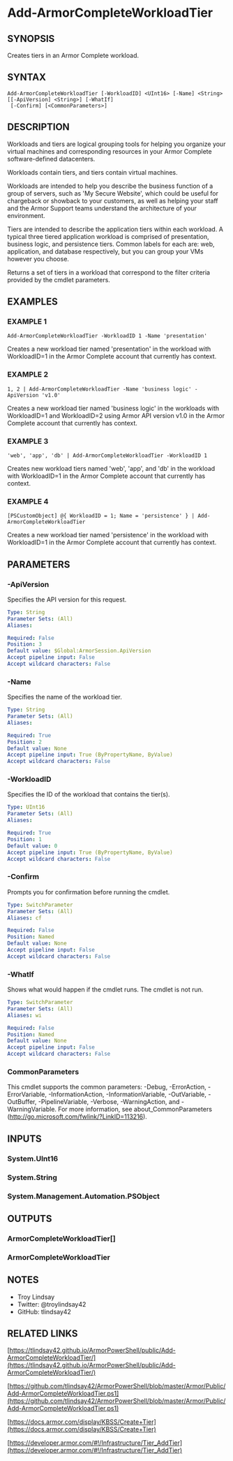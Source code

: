 # Add-ArmorCompleteWorkloadTier

## SYNOPSIS
Creates tiers in an Armor Complete workload.

## SYNTAX

```
Add-ArmorCompleteWorkloadTier [-WorkloadID] <UInt16> [-Name] <String> [[-ApiVersion] <String>] [-WhatIf]
 [-Confirm] [<CommonParameters>]
```

## DESCRIPTION
Workloads and tiers are logical grouping tools for helping you organize your
virtual machines and corresponding resources in your Armor Complete
software-defined datacenters.

Workloads contain tiers, and tiers contain virtual machines.

Workloads are intended to help you describe the business function of a group of
servers, such as 'My Secure Website', which could be useful for chargeback or
showback to your customers, as well as helping your staff and the Armor Support
teams understand the architecture of your environment.

Tiers are intended to describe the application tiers within each workload. 
A
typical three tiered application workload is comprised of presentation,
business logic, and persistence tiers. 
Common labels for each are: web,
application, and database respectively, but you can group your VMs however you
choose.

Returns a set of tiers in a workload that correspond to the filter criteria
provided by the cmdlet parameters.

## EXAMPLES

### EXAMPLE 1
```
Add-ArmorCompleteWorkloadTier -WorkloadID 1 -Name 'presentation'
```

Creates a new workload tier named 'presentation' in the workload with WorkloadID=1
in the Armor Complete account that currently has context.

### EXAMPLE 2
```
1, 2 | Add-ArmorCompleteWorkloadTier -Name 'business logic' -ApiVersion 'v1.0'
```

Creates a new workload tier named 'business logic' in the workloads with
WorkloadID=1 and WorkloadID=2 using Armor API version v1.0 in the Armor
Complete account that currently has context.

### EXAMPLE 3
```
'web', 'app', 'db' | Add-ArmorCompleteWorkloadTier -WorkloadID 1
```

Creates new workload tiers named 'web', 'app', and 'db' in the workload with
WorkloadID=1 in the Armor Complete account that currently has context.

### EXAMPLE 4
```
[PSCustomObject] @{ WorkloadID = 1; Name = 'persistence' } | Add-ArmorCompleteWorkloadTier
```

Creates a new workload tier named 'persistence' in the workload with
WorkloadID=1 in the Armor Complete account that currently has context.

## PARAMETERS

### -ApiVersion
Specifies the API version for this request.

```yaml
Type: String
Parameter Sets: (All)
Aliases:

Required: False
Position: 3
Default value: $Global:ArmorSession.ApiVersion
Accept pipeline input: False
Accept wildcard characters: False
```

### -Name
Specifies the name of the workload tier.

```yaml
Type: String
Parameter Sets: (All)
Aliases:

Required: True
Position: 2
Default value: None
Accept pipeline input: True (ByPropertyName, ByValue)
Accept wildcard characters: False
```

### -WorkloadID
Specifies the ID of the workload that contains the tier(s).

```yaml
Type: UInt16
Parameter Sets: (All)
Aliases:

Required: True
Position: 1
Default value: 0
Accept pipeline input: True (ByPropertyName, ByValue)
Accept wildcard characters: False
```

### -Confirm
Prompts you for confirmation before running the cmdlet.

```yaml
Type: SwitchParameter
Parameter Sets: (All)
Aliases: cf

Required: False
Position: Named
Default value: None
Accept pipeline input: False
Accept wildcard characters: False
```

### -WhatIf
Shows what would happen if the cmdlet runs.
The cmdlet is not run.

```yaml
Type: SwitchParameter
Parameter Sets: (All)
Aliases: wi

Required: False
Position: Named
Default value: None
Accept pipeline input: False
Accept wildcard characters: False
```

### CommonParameters
This cmdlet supports the common parameters: -Debug, -ErrorAction, -ErrorVariable, -InformationAction, -InformationVariable, -OutVariable, -OutBuffer, -PipelineVariable, -Verbose, -WarningAction, and -WarningVariable.
For more information, see about_CommonParameters (http://go.microsoft.com/fwlink/?LinkID=113216).

## INPUTS

### System.UInt16
### System.String
### System.Management.Automation.PSObject
## OUTPUTS

### ArmorCompleteWorkloadTier[]
### ArmorCompleteWorkloadTier
## NOTES
- Troy Lindsay
- Twitter: @troylindsay42
- GitHub: tlindsay42

## RELATED LINKS

[https://tlindsay42.github.io/ArmorPowerShell/public/Add-ArmorCompleteWorkloadTier/](https://tlindsay42.github.io/ArmorPowerShell/public/Add-ArmorCompleteWorkloadTier/)

[https://github.com/tlindsay42/ArmorPowerShell/blob/master/Armor/Public/Add-ArmorCompleteWorkloadTier.ps1](https://github.com/tlindsay42/ArmorPowerShell/blob/master/Armor/Public/Add-ArmorCompleteWorkloadTier.ps1)

[https://docs.armor.com/display/KBSS/Create+Tier](https://docs.armor.com/display/KBSS/Create+Tier)

[https://developer.armor.com/#!/Infrastructure/Tier_AddTier](https://developer.armor.com/#!/Infrastructure/Tier_AddTier)

